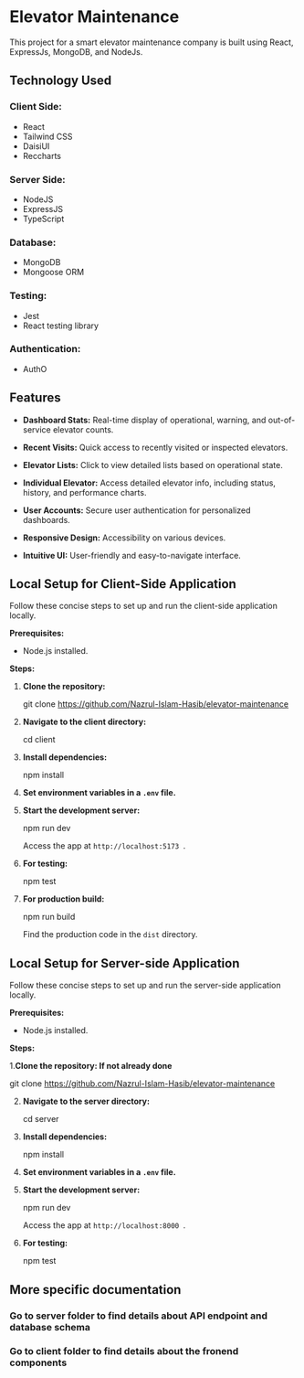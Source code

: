 # Elevator Maintenance

This project for a smart elevator maintenance company is built using React, ExpressJs, MongoDB, and NodeJs.

## Technology Used

### Client Side:
- React
- Tailwind CSS
- DaisiUI
- Reccharts

### Server Side:
- NodeJS
- ExpressJS
- TypeScript

### Database:
- MongoDB
- Mongoose ORM

### Testing:
- Jest
- React testing library

### Authentication:
- AuthO

## Features

- **Dashboard Stats:** Real-time display of operational, warning, and out-of-service elevator counts.

- **Recent Visits:** Quick access to recently visited or inspected elevators.

- **Elevator Lists:** Click to view detailed lists based on operational state.

- **Individual Elevator:** Access detailed elevator info, including status, history, and performance charts.

- **User Accounts:** Secure user authentication for personalized dashboards.

- **Responsive Design:** Accessibility on various devices.

- **Intuitive UI:** User-friendly and easy-to-navigate interface.

## Local Setup for Client-Side Application

Follow these concise steps to set up and run the client-side application locally.

**Prerequisites:**

- Node.js installed.

**Steps:**

1. **Clone the repository:**

   git clone https://github.com/Nazrul-Islam-Hasib/elevator-maintenance


2. **Navigate to the client directory:**

   cd client

3. **Install dependencies:**

   npm install
   

4. **Set environment variables in a `.env` file.**

5. **Start the development server:**

   npm run dev
   

   Access the app at `http://localhost:5173 `.

6. **For testing:**

   
   npm test
   

7. **For production build:**

   npm run build
 

   Find the production code in the `dist` directory.

## Local Setup for Server-side Application

Follow these concise steps to set up and run the server-side application locally.

**Prerequisites:**

- Node.js installed.

**Steps:**

1.**Clone the repository:  If not already done**

   git clone https://github.com/Nazrul-Islam-Hasib/elevator-maintenance

2. **Navigate to the server directory:**

   cd server

3. **Install dependencies:**

   npm install
   

4. **Set environment variables in a `.env` file.**

5. **Start the development server:**

   npm run dev
   

   Access the app at `http://localhost:8000 `.

6. **For testing:**

   npm test


## More specific documentation

### Go to server folder to find details about API endpoint and database schema

### Go to client folder to find details about the fronend components


